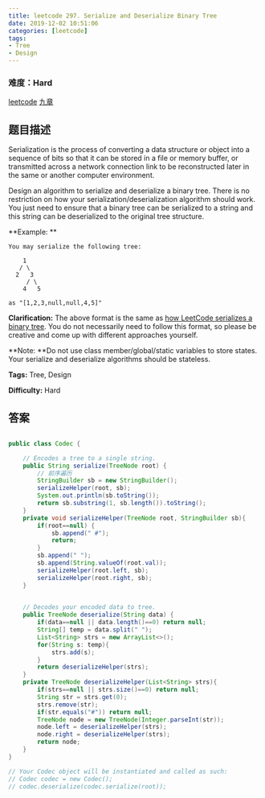 ```yaml
---
title: leetcode 297. Serialize and Deserialize Binary Tree
date: 2019-12-02 10:51:06
categories: [leetcode]
tags:
- Tree
- Design
---
```

### 难度：Hard

<a href="https://leetcode.com/problems/serialize-and-deserialize-binary-tree/">leetcode</a>
<a href="https://www.jiuzhang.com/solution/serialize-and-deserialize-binary-tree/">九章</a>
## 题目描述
Serialization is the process of converting a data structure or object into a
sequence of bits so that it can be stored in a file or memory buffer, or
transmitted across a network connection link to be reconstructed later in the
same or another computer environment.

Design an algorithm to serialize and deserialize a binary tree. There is no
restriction on how your serialization/deserialization algorithm should work.
You just need to ensure that a binary tree can be serialized to a string and
this string can be deserialized to the original tree structure.

**Example:  **
        
    You may serialize the following tree:
    
        1
       / \
      2   3
         / \
        4   5
    
    as "[1,2,3,null,null,4,5]"
    

**Clarification:** The above format is the same as [how LeetCode serializes a
binary tree](/faq/#binary-tree). You do not necessarily need to follow this
format, so please be creative and come up with different approaches yourself.

**Note:  **Do not use class member/global/static variables to store states.
Your serialize and deserialize algorithms should be stateless.


**Tags:** Tree, Design

**Difficulty:** Hard
## 答案
<!--more-->
```java

public class Codec {

    // Encodes a tree to a single string.
    public String serialize(TreeNode root) {
        // 前序遍历
        StringBuilder sb = new StringBuilder();
        serializeHelper(root, sb);
        System.out.println(sb.toString());
        return sb.substring(1, sb.length()).toString();
    }
    private void serializeHelper(TreeNode root, StringBuilder sb){
        if(root==null) {
            sb.append(" #");
            return;
        }
        sb.append(" ");
        sb.append(String.valueOf(root.val));
        serializeHelper(root.left, sb);
        serializeHelper(root.right, sb);
    }
    

    // Decodes your encoded data to tree.
    public TreeNode deserialize(String data) {
        if(data==null || data.length()==0) return null;
        String[] temp = data.split(" ");
        List<String> strs = new ArrayList<>();
        for(String s: temp){
            strs.add(s);
        }
        return deserializeHelper(strs);
    }
    private TreeNode deserializeHelper(List<String> strs){
        if(strs==null || strs.size()==0) return null;
        String str = strs.get(0);
        strs.remove(str);
        if(str.equals("#")) return null;
        TreeNode node = new TreeNode(Integer.parseInt(str));
        node.left = deserializeHelper(strs);
        node.right = deserializeHelper(strs);
        return node;
    }
}

// Your Codec object will be instantiated and called as such:
// Codec codec = new Codec();
// codec.deserialize(codec.serialize(root));
```